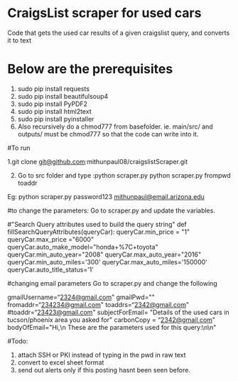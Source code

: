 # CraigsList scraper for used cars

Code that gets the used car results of a given craigslist query, and converts it to text

# Below are the prerequisites
1. sudo pip install requests
2. sudo pip install beautifulsoup4
3. sudo pip install PyPDF2
4. sudo pip install html2text
5. sudo pip install pyinstaller
5. Also recursively do a chmod777 from basefolder. ie. main/src/ and outputs/ must be chmod777 so that the code can write into it.

#To run

1.git clone git@github.com:mithunpaul08/craigslistScraper.git

2. Go to src folder and type :python scraper.py
 python scraper.py frompwd toaddr

 Eg:  python scraper.py password123 mithunpaul@email.arizona.edu
 
 
 

#to change the parameters:
Go to scraper.py and update the variables.


#"Search Query attributes used to build the query string"
def fillSearchQueryAttributes(queryCar):
    queryCar.min_price = "1"
    queryCar.max_price ="6000"
    queryCar.auto_make_model="honda+%7C+toyota"
    queryCar.min_auto_year="2008"
    queryCar.max_auto_year="2016"
    queryCar.min_auto_miles='300'
    queryCar.max_auto_miles='150000'
    queryCar.auto_title_status='1'

#changing email parameters
Go to scraper.py and change the following

gmailUsername=“2324@gmail.com"
gmailPwd=""
fromaddr=“234234@gmail.com"
toaddrs=“2342@gmail.com"
#toaddr=“23423@gmail.com"
subjectForEmail= "Details of the used cars in tucson/phoenix area you asked for"
carbonCopy = “2342@gmail.com"
bodyOfEmail="Hi,\n These are the parameters used for this query:\n\n"


#Todo:
1. attach SSH or PKI instead of typing in the pwd in raw text
2. convert to excel sheet format
3. send out alerts only if this posting hasnt been seen before.
